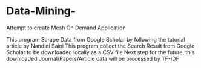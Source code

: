 # Data-Mining-
Attempt to create Mesh On Demand Application

This program Scrape Data from Google Scholar by following the tutorial article by Nandini Saini
This program collect the Search Result from Google Scholar to be downloaded locally as a CSV file
Next step for the future, this downloaded Journal/Papers/Article data will be processed by TF-IDF

